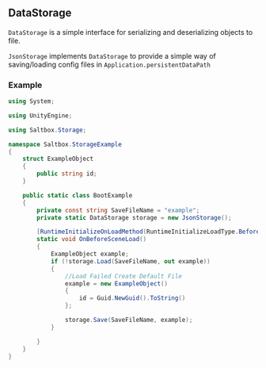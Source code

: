 ## DataStorage
`DataStorage` is a simple interface for serializing and deserializing objects to file.

`JsonStorage` implements `DataStorage` to provide a simple way of saving/loading config files in `Application.persistentDataPath`

### Example
```csharp
using System;

using UnityEngine;

using Saltbox.Storage;

namespace Saltbox.StorageExample
{
    struct ExampleObject
    {
        public string id;
    }

    public static class BootExample
    {
        private const string SaveFileName = "example";
        private static DataStorage storage = new JsonStorage();

        [RuntimeInitializeOnLoadMethod(RuntimeInitializeLoadType.BeforeSceneLoad)]
        static void OnBeforeSceneLoad()
        {
            ExampleObject example;
            if (!storage.Load(SaveFileName, out example))
            {
                //Load Failed Create Default File
                example = new ExampleObject()
                {
                    id = Guid.NewGuid().ToString()
                };

                storage.Save(SaveFileName, example);
            }

        }
    }
}
```
